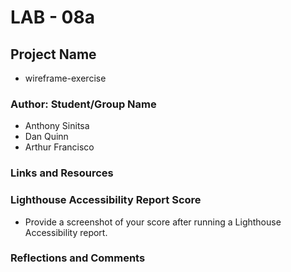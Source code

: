 # LAB - 08a

## Project Name

* wireframe-exercise

### Author: Student/Group Name

* Anthony Sinitsa
* Dan Quinn
* Arthur Francisco

### Links and Resources

### Lighthouse Accessibility Report Score

* Provide a screenshot of your score after running a Lighthouse Accessibility report.

### Reflections and Comments

